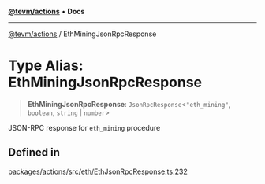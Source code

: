 [**@tevm/actions**](../README.md) • **Docs**

***

[@tevm/actions](../globals.md) / EthMiningJsonRpcResponse

# Type Alias: EthMiningJsonRpcResponse

> **EthMiningJsonRpcResponse**: `JsonRpcResponse`\<`"eth_mining"`, `boolean`, `string` \| `number`\>

JSON-RPC response for `eth_mining` procedure

## Defined in

[packages/actions/src/eth/EthJsonRpcResponse.ts:232](https://github.com/evmts/tevm-monorepo/blob/main/packages/actions/src/eth/EthJsonRpcResponse.ts#L232)
